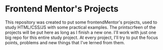 # Frontend Mentor's Projects
This repository was created to put some frontendMentor's projects, used to study HTML/CSS/JS with some practical examples.
The printscrfeen of the projects will be put here as long as I finish a new one.
I'll work with just one big repo for this entire study project.
At every project, I'll try to put the focus points, problems and new things that I've lerned from them.
